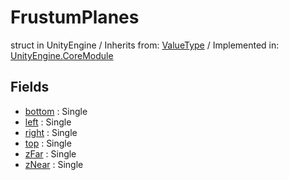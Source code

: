 # FrustumPlanes
struct in UnityEngine
 / Inherits from: <a href="https://docs.unity3d.com/6000.0/Documentation/ScriptReference/ValueType.html" target="_blank">ValueType</a> / Implemented in: <a href="https://docs.unity3d.com/6000.0/Documentation/ScriptReference/UnityEngine.CoreModule.html" target="_blank">UnityEngine.CoreModule</a>
## Fields
- <a href="https://docs.unity3d.com/6000.0/Documentation/ScriptReference/FrustumPlanes-bottom.html" target="_blank">bottom</a> : Single
- <a href="https://docs.unity3d.com/6000.0/Documentation/ScriptReference/FrustumPlanes-left.html" target="_blank">left</a> : Single
- <a href="https://docs.unity3d.com/6000.0/Documentation/ScriptReference/FrustumPlanes-right.html" target="_blank">right</a> : Single
- <a href="https://docs.unity3d.com/6000.0/Documentation/ScriptReference/FrustumPlanes-top.html" target="_blank">top</a> : Single
- <a href="https://docs.unity3d.com/6000.0/Documentation/ScriptReference/FrustumPlanes-zFar.html" target="_blank">zFar</a> : Single
- <a href="https://docs.unity3d.com/6000.0/Documentation/ScriptReference/FrustumPlanes-zNear.html" target="_blank">zNear</a> : Single
